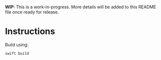 **WIP:** This is a work-in-progress. More details will be
added to this README file once ready for release.

# Instructions

Build using:

```bash
swift build
```
